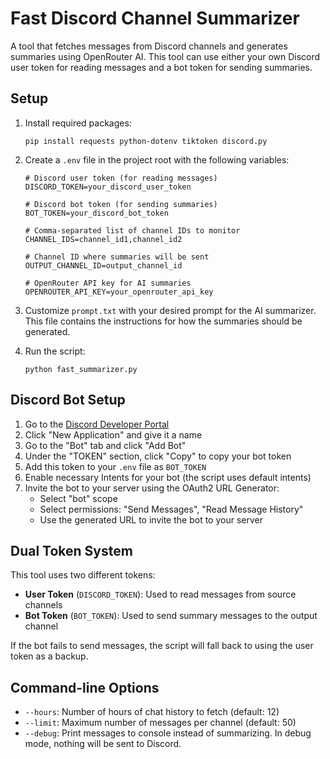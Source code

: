 # Fast Discord Channel Summarizer

A tool that fetches messages from Discord channels and generates summaries using OpenRouter AI. This tool can use either your own Discord user token for reading messages and a bot token for sending summaries.

## Setup

1. Install required packages:
   ```
   pip install requests python-dotenv tiktoken discord.py
   ```

2. Create a `.env` file in the project root with the following variables:
   ```
   # Discord user token (for reading messages)
   DISCORD_TOKEN=your_discord_user_token
   
   # Discord bot token (for sending summaries)
   BOT_TOKEN=your_discord_bot_token
   
   # Comma-separated list of channel IDs to monitor
   CHANNEL_IDS=channel_id1,channel_id2
   
   # Channel ID where summaries will be sent
   OUTPUT_CHANNEL_ID=output_channel_id
   
   # OpenRouter API key for AI summaries
   OPENROUTER_API_KEY=your_openrouter_api_key
   ```

3. Customize `prompt.txt` with your desired prompt for the AI summarizer. This file contains the instructions for how the summaries should be generated.

4. Run the script:
   ```
   python fast_summarizer.py
   ```

## Discord Bot Setup

1. Go to the [Discord Developer Portal](https://discord.com/developers/applications)
2. Click "New Application" and give it a name
3. Go to the "Bot" tab and click "Add Bot"
4. Under the "TOKEN" section, click "Copy" to copy your bot token
5. Add this token to your `.env` file as `BOT_TOKEN`
6. Enable necessary Intents for your bot (the script uses default intents)
7. Invite the bot to your server using the OAuth2 URL Generator:
   - Select "bot" scope
   - Select permissions: "Send Messages", "Read Message History"
   - Use the generated URL to invite the bot to your server

## Dual Token System

This tool uses two different tokens:
- **User Token** (`DISCORD_TOKEN`): Used to read messages from source channels
- **Bot Token** (`BOT_TOKEN`): Used to send summary messages to the output channel

If the bot fails to send messages, the script will fall back to using the user token as a backup.

## Command-line Options

- `--hours`: Number of hours of chat history to fetch (default: 12)
- `--limit`: Maximum number of messages per channel (default: 50)
- `--debug`: Print messages to console instead of summarizing. In debug mode, nothing will be sent to Discord.
